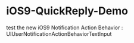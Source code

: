 # iOS9-QuickReply-Demo
test the new iOS9 Notification Action Behavior : UIUserNotificationActionBehaviorTextInput
